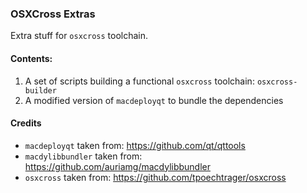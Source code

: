 ### OSXCross Extras

Extra stuff for `osxcross` toolchain.

#### Contents:

1. A set of scripts building a functional `osxcross` toolchain: `osxcross-builder`
2. A modified version of `macdeployqt` to bundle the dependencies

#### Credits

- `macdeployqt` taken from: https://github.com/qt/qttools
- `macdylibbundler` taken from: https://github.com/auriamg/macdylibbundler
- `osxcross` taken from: https://github.com/tpoechtrager/osxcross
